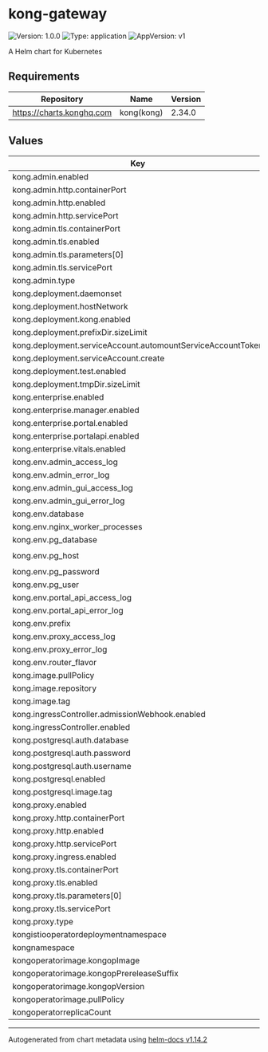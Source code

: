 # kong-gateway

![Version: 1.0.0](https://img.shields.io/badge/Version-1.0.0-informational?style=flat-square) ![Type: application](https://img.shields.io/badge/Type-application-informational?style=flat-square) ![AppVersion: v1](https://img.shields.io/badge/AppVersion-v1-informational?style=flat-square)

A Helm chart for Kubernetes

## Requirements

| Repository | Name | Version |
|------------|------|---------|
| https://charts.konghq.com | kong(kong) | 2.34.0 |

## Values

| Key | Type | Default | Description |
|-----|------|---------|-------------|
| kong.admin.enabled | bool | `true` |  |
| kong.admin.http.containerPort | int | `8001` |  |
| kong.admin.http.enabled | bool | `true` |  |
| kong.admin.http.servicePort | int | `8001` |  |
| kong.admin.tls.containerPort | int | `8444` |  |
| kong.admin.tls.enabled | bool | `true` |  |
| kong.admin.tls.parameters[0] | string | `"http2"` |  |
| kong.admin.tls.servicePort | int | `8444` |  |
| kong.admin.type | string | `"LoadBalancer"` |  |
| kong.deployment.daemonset | bool | `false` |  |
| kong.deployment.hostNetwork | bool | `false` |  |
| kong.deployment.kong.enabled | bool | `true` |  |
| kong.deployment.prefixDir.sizeLimit | string | `"256Mi"` |  |
| kong.deployment.serviceAccount.automountServiceAccountToken | bool | `false` |  |
| kong.deployment.serviceAccount.create | bool | `true` |  |
| kong.deployment.test.enabled | bool | `false` |  |
| kong.deployment.tmpDir.sizeLimit | string | `"1Gi"` |  |
| kong.enterprise.enabled | bool | `true` |  |
| kong.enterprise.manager.enabled | bool | `false` |  |
| kong.enterprise.portal.enabled | bool | `true` |  |
| kong.enterprise.portalapi.enabled | bool | `true` |  |
| kong.enterprise.vitals.enabled | bool | `true` |  |
| kong.env.admin_access_log | string | `"/dev/stdout"` |  |
| kong.env.admin_error_log | string | `"/dev/stderr"` |  |
| kong.env.admin_gui_access_log | string | `"/dev/stdout"` |  |
| kong.env.admin_gui_error_log | string | `"/dev/stderr"` |  |
| kong.env.database | string | `"postgres"` |  |
| kong.env.nginx_worker_processes | string | `"2"` |  |
| kong.env.pg_database | string | `"kong"` |  |
| kong.env.pg_host | string | `"canvas-postgresql.canvas.svc.cluster.local"` |  |
| kong.env.pg_password | string | `"kong"` |  |
| kong.env.pg_user | string | `"kong"` |  |
| kong.env.portal_api_access_log | string | `"/dev/stdout"` |  |
| kong.env.portal_api_error_log | string | `"/dev/stderr"` |  |
| kong.env.prefix | string | `"/kong_prefix/"` |  |
| kong.env.proxy_access_log | string | `"/dev/stdout"` |  |
| kong.env.proxy_error_log | string | `"/dev/stderr"` |  |
| kong.env.router_flavor | string | `"traditional"` |  |
| kong.image.pullPolicy | string | `"IfNotPresent"` |  |
| kong.image.repository | string | `"kong"` |  |
| kong.image.tag | string | `"3.5"` |  |
| kong.ingressController.admissionWebhook.enabled | bool | `true` |  |
| kong.ingressController.enabled | bool | `true` |  |
| kong.postgresql.auth.database | string | `"kong"` |  |
| kong.postgresql.auth.password | string | `"kong"` |  |
| kong.postgresql.auth.username | string | `"kong"` |  |
| kong.postgresql.enabled | bool | `true` |  |
| kong.postgresql.image.tag | string | `"13.11.0-debian-11-r20"` |  |
| kong.proxy.enabled | bool | `true` |  |
| kong.proxy.http.containerPort | int | `8000` |  |
| kong.proxy.http.enabled | bool | `true` |  |
| kong.proxy.http.servicePort | int | `80` |  |
| kong.proxy.ingress.enabled | bool | `true` |  |
| kong.proxy.tls.containerPort | int | `8443` |  |
| kong.proxy.tls.enabled | bool | `true` |  |
| kong.proxy.tls.parameters[0] | string | `"http2"` |  |
| kong.proxy.tls.servicePort | int | `443` |  |
| kong.proxy.type | string | `"LoadBalancer"` |  |
| kongistiooperatordeploymentnamespace | string | `"canvas"` |  |
| kongnamespace | string | `"kong"` |  |
| kongoperatorimage.kongopImage | string | `"tmforumodacanvas/api-operator-kong"` |  |
| kongoperatorimage.kongopPrereleaseSuffix | string | `nil` |  |
| kongoperatorimage.kongopVersion | string | `"1.0.0"` |  |
| kongoperatorimage.pullPolicy | string | `"IfNotPresent"` |  |
| kongoperatorreplicaCount | int | `1` |  |

----------------------------------------------
Autogenerated from chart metadata using [helm-docs v1.14.2](https://github.com/norwoodj/helm-docs/releases/v1.14.2)
